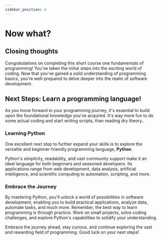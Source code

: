```yaml
---
sidebar_position: 4
---
```


# Now what?

## Closing thoughts
Congratulations on completing this short course one fundamentals of programming! You've taken the initial steps into the exciting world of coding. Now that you've gained a solid understanding of programming basics, you're well-prepared to delve deeper into the realm of software development.

## Next Steps: Learn a programming language!
As you move forward in your programming journey, it's essential to build upon the foundational knowledge you've acquired. It's way more fun to do some actual coding and start writing scripts, than reading dry theory.. 

### Learning Python
One excellent next step to further expand your skills is to explore the versatile and beginner-friendly programming language, **Python**.

Python's simplicity, readability, and vast community support make it an ideal language for both beginners and seasoned developers. Its applications range from web development, data analysis, artificial intelligence, and scientific computing to automation, scripting, and more.

### Embrace the Journey
By mastering Python, you'll unlock a world of possibilities in software development, enabling you to build practical applications, analyze data, automate tasks, and much more. Remember, the best way to learn programming is through practice. Work on small projects, solve coding challenges, and explore Python's capabilities to solidify your understanding.

Embrace the journey ahead, stay curious, and continue exploring the vast and rewarding field of programming. Good luck on your next steps!


